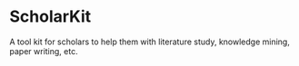 # ScholarKit
A tool kit for scholars to help them with literature study, knowledge mining, paper writing, etc.
